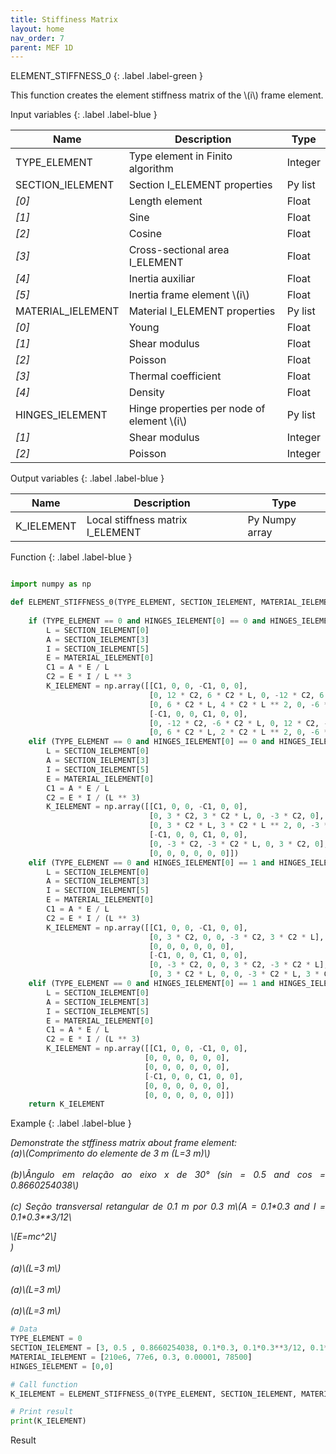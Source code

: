 ```yaml
---
title: Stiffiness Matrix
layout: home
nav_order: 7
parent: MEF 1D
---
```


<!--Don't delete this script-->
<script src = "https://polyfill.io/v3/polyfill.min.js?features=es6"></script>
<script id = "MathJax-script" async src="https://cdn.jsdelivr.net/npm/mathjax@3/es5/tex-mml-chtml.js"></script>
<!--Don't delete this script-->

ELEMENT_STIFFNESS_0
{: .label .label-green }

<p align = "justify">
This function creates the element stiffness matrix of the \(i\) frame element.
</p>

Input variables
{: .label .label-blue }

<table style = "width:100%">
    <thead>
      <tr>
        <th>Name</th>
        <th>Description</th>
        <th>Type</th>
      </tr>
    </thead>
    <tr>
        <td>TYPE_ELEMENT</td>
        <td>Type element in Finito algorithm</td>
        <td>Integer</td>
    </tr>
    <tr>
        <td>SECTION_IELEMENT</td>
        <td>Section I_ELEMENT properties</td>
        <td>Py list</td>
    </tr>  
    <tr>
        <td><i>[0]</i></td>
        <td>Length element</td>
        <td>Float</td>
    </tr>  
    <tr>
        <td><i>[1]</i></td>
        <td>Sine</td>
        <td>Float</td>
    </tr>
    <tr>
        <td><i>[2]</i></td>
        <td>Cosine</td>
        <td>Float</td>
    </tr>  
    <tr>
        <td><i>[3]</i></td>
        <td>Cross-sectional area I_ELEMENT </td>
        <td>Float</td>
    </tr>
    <tr>
        <td><i>[4]</i></td>
        <td>Inertia auxiliar</td>
        <td>Float</td>
    </tr>
    <tr>
        <td><i>[5]</i></td>
        <td>Inertia frame element \(i\) </td>
        <td>Float</td>
    </tr>        
    <tr>
        <td>MATERIAL_IELEMENT</td>
        <td>Material I_ELEMENT properties</td>
        <td>Py list</td>
    </tr>  
    <tr>
        <td><i>[0]</i></td>
        <td>Young</td>
        <td>Float</td>
    </tr>  
    <tr>
        <td><i>[1]</i></td>
        <td>Shear modulus</td>
        <td>Float</td>
    </tr>
    <tr>
        <td><i>[2]</i></td>
        <td>Poisson</td>
        <td>Float</td>
    </tr>  
    <tr>
        <td><i>[3]</i></td>
        <td>Thermal coefficient</td>
        <td>Float</td>
    </tr>
    <tr>
        <td><i>[4]</i></td>
        <td>Density</td>
        <td>Float</td>
    </tr>
    <tr>
        <td>HINGES_IELEMENT</td>
        <td>Hinge properties per node of element \(i\)</td>
        <td>Py list</td>
    </tr>  
    <tr>
        <td><i>[1]</i></td>
        <td>Shear modulus</td>
        <td>Integer</td>
    </tr>
    <tr>
        <td><i>[2]</i></td>
        <td>Poisson</td>
        <td>Integer</td>
    </tr>
</table>

Output variables
{: .label .label-blue }
<table style = "width:100%">
    <thead>
      <tr>
        <th>Name</th>
        <th>Description</th>
        <th>Type</th>
      </tr>
    </thead>
    <tr>
        <td>K_IELEMENT</td>
        <td>Local stiffness matrix I_ELEMENT</td>
        <td>Py Numpy array</td>
    </tr>
</table>

Function
{: .label .label-blue }

``` python

import numpy as np

def ELEMENT_STIFFNESS_0(TYPE_ELEMENT, SECTION_IELEMENT, MATERIAL_IELEMENT, HINGES_IELEMENT):
  
    if (TYPE_ELEMENT == 0 and HINGES_IELEMENT[0] == 0 and HINGES_IELEMENT[1] == 0):
        L = SECTION_IELEMENT[0]
        A = SECTION_IELEMENT[3]
        I = SECTION_IELEMENT[5]
        E = MATERIAL_IELEMENT[0]
        C1 = A * E / L
        C2 = E * I / L ** 3
        K_IELEMENT = np.array([[C1, 0, 0, -C1, 0, 0],
                               [0, 12 * C2, 6 * C2 * L, 0, -12 * C2, 6 * C2 * L],
                               [0, 6 * C2 * L, 4 * C2 * L ** 2, 0, -6 * C2 * L, 2 * C2 * L ** 2],
                               [-C1, 0, 0, C1, 0, 0],
                               [0, -12 * C2, -6 * C2 * L, 0, 12 * C2, -6 * C2 * L],
                               [0, 6 * C2 * L, 2 * C2 * L ** 2, 0, -6 * C2 * L, 4 * C2 * L **2]])
    elif (TYPE_ELEMENT == 0 and HINGES_IELEMENT[0] == 0 and HINGES_IELEMENT[1] == 1):
        L = SECTION_IELEMENT[0]
        A = SECTION_IELEMENT[3]
        I = SECTION_IELEMENT[5]
        E = MATERIAL_IELEMENT[0]
        C1 = A * E / L
        C2 = E * I / (L ** 3)
        K_IELEMENT = np.array([[C1, 0, 0, -C1, 0, 0],
                               [0, 3 * C2, 3 * C2 * L, 0, -3 * C2, 0],
                               [0, 3 * C2 * L, 3 * C2 * L ** 2, 0, -3 * C2 * L, 0],
                               [-C1, 0, 0, C1, 0, 0],
                               [0, -3 * C2, -3 * C2 * L, 0, 3 * C2, 0],
                               [0, 0, 0, 0, 0, 0]])    
    elif (TYPE_ELEMENT == 0 and HINGES_IELEMENT[0] == 1 and HINGES_IELEMENT[1] == 0):
        L = SECTION_IELEMENT[0]
        A = SECTION_IELEMENT[3]
        I = SECTION_IELEMENT[5]
        E = MATERIAL_IELEMENT[0]
        C1 = A * E / L
        C2 = E * I / (L ** 3)
        K_IELEMENT = np.array([[C1, 0, 0, -C1, 0, 0],
                               [0, 3 * C2, 0, 0, -3 * C2, 3 * C2 * L],
                               [0, 0, 0, 0, 0, 0],
                               [-C1, 0, 0, C1, 0, 0],
                               [0, -3 * C2, 0, 0, 3 * C2, -3 * C2 * L],
                               [0, 3 * C2 * L, 0, 0, -3 * C2 * L, 3 * C2 * L **2]])     
    elif (TYPE_ELEMENT == 0 and HINGES_IELEMENT[0] == 1 and HINGES_IELEMENT[1] == 1):
        L = SECTION_IELEMENT[0]
        A = SECTION_IELEMENT[3]
        I = SECTION_IELEMENT[5]
        E = MATERIAL_IELEMENT[0]
        C1 = A * E / L
        C2 = E * I / (L ** 3)
        K_IELEMENT = np.array([[C1, 0, 0, -C1, 0, 0],
                              [0, 0, 0, 0, 0, 0],
                              [0, 0, 0, 0, 0, 0],
                              [-C1, 0, 0, C1, 0, 0],
                              [0, 0, 0, 0, 0, 0],
                              [0, 0, 0, 0, 0, 0]])
    return K_IELEMENT

```

Example
{: .label .label-blue }

<p align = "justify"><i>Demonstrate the stffiness matrix about frame element:
<br>(a)\(Comprimento do elemente de 3 m (L=3 m)\)</br>
<br>(b)\Ângulo em relação ao eixo x de 30°  (sin = 0.5 and cos = 0.8660254038\)</br>
<br>(c) Seção transversal retangular de 0.1 m por 0.3 m\(A = 0.1*0.3 and I = 0.1*0.3**3/12\    

<div class="math">
        \[E=mc^2\]
    </div>)</br>
<br>(a)\(L=3 m\)</br>
<br>(a)\(L=3 m\)</br>
<br>(a)\(L=3 m\)</br>

</i></p>

```python
# Data
TYPE_ELEMENT = 0
SECTION_IELEMENT = [3, 0.5 , 0.8660254038, 0.1*0.3, 0.1*0.3**3/12, 0.1*0.3**3/12]
MATERIAL_IELEMENT = [210e6, 77e6, 0.3, 0.00001, 78500]
HINGES_IELEMENT = [0,0]

# Call function
K_IELEMENT = ELEMENT_STIFFNESS_0(TYPE_ELEMENT, SECTION_IELEMENT, MATERIAL_IELEMENT, HINGES_IELEMENT)

# Print result
print(K_IELEMENT)
```
<p align = "justify">
Result

</p>

```shell


```